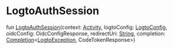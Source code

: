 # LogtoAuthSession


fun [LogtoAuthSession](-logto-auth-session-constructor)(context: [Activity](https://developer.android.com/reference/kotlin/android/app/Activity.html), logtoConfig: [LogtoConfig](../../io.logto.sdk.android.type/-logto-config/index.md), oidcConfig: OidcConfigResponse, redirectUri: [String](https://kotlinlang.org/api/latest/jvm/stdlib/kotlin/-string/index.html), completion: [Completion](../../io.logto.sdk.android.completion/-completion/index.md)&lt;[LogtoException](../../io.logto.sdk.android.exception/-logto-exception/index.md), CodeTokenResponse&gt;)
